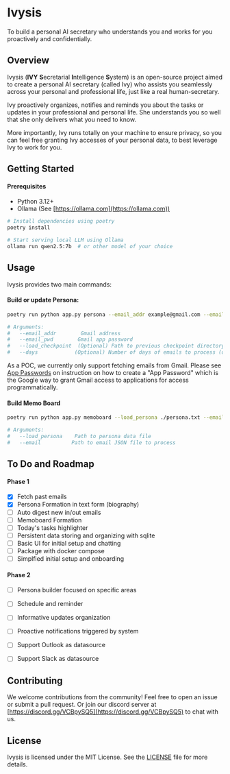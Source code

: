 # Ivysis
To build a personal AI secretary who understands you and works for you proactively and confidentially.

## Overview
Ivysis (**IVY** **S**ecretarial **I**ntelligence **S**ystem) is an open-source project aimed to create a personal AI secretary (called Ivy) who assists you seamlessly across your personal and professional life, just like a real human-secretary.

Ivy proactively organizes, notifies and reminds you about the tasks or updates in your professional and personal life. She understands you so well that she only delivers what you need to know.

More importantly, Ivy runs totally on your machine to ensure privacy, so you can feel free granting Ivy accesses of your personal data, to best leverage Ivy to work for you.

## Getting Started
#### Prerequisites
* Python 3.12+
* Ollama (See [https://ollama.com](https://ollama.com))

```bash
# Install dependencies using poetry
poetry install

# Start serving local LLM using Ollama
ollama run qwen2.5:7b  # or other model of your choice
```

## Usage

Ivysis provides two main commands:
#### Build or update Persona:
```bash
poetry run python app.py persona --email_addr example@gmail.com --email_pwd 'your-app-password' [--load_checkpoint ./data/{run_id}/checkpoint_{idx}] [--days 3]

# Arguments:
#   --email_addr        Gmail address
#   --email_pwd        Gmail app password
#   --load_checkpoint  (Optional) Path to previous checkpoint directory
#   --days            (Optional) Number of days of emails to process (default: 3)
```
As a POC, we currently only support fetching emails from Gmail. 
Please see [App Passwords](https://knowledge.workspace.google.com/kb/how-to-create-app-passwords-000009237) on instruction on how to create a "App Password" which is the Google way to grant Gmail access to applications for access programmatically.

#### Build Memo Board
```bash
poetry run python app.py memoboard --load_persona ./persona.txt --email ./email.json

# Arguments:
#   --load_persona    Path to persona data file
#   --email          Path to email JSON file to process
```

## To Do and Roadmap

#### Phase 1
- [X] Fetch past emails
- [X] Persona Formation in text form (biography)
- [ ] Auto digest new in/out emails
- [ ] Memoboard Formation
- [ ] Today's tasks highlighter
- [ ] Persistent data storing and organizing with sqlite
- [ ] Basic UI for initial setup and chatting
- [ ] Package with docker compose
- [ ] Simplfied initial setup and onboarding

#### Phase 2
- [ ] Persona builder focused on specific areas
- [ ] Schedule and reminder
- [ ] Informative updates organization
- [ ] Proactive notifications triggered by system
- [ ] Support Outlook as datasource
- [ ] Support Slack as datasource


## Contributing

We welcome contributions from the community!
Feel free to open an issue or submit a pull request.
Or join our discord server at [https://discord.gg/VCBpySQ5](https://discord.gg/VCBpySQ5) to chat with us.

## License
Ivysis is licensed under the MIT License. See the [LICENSE](LICENSE) file for more details.
